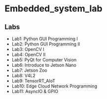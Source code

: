 # Embedded_system_lab
## Labs
- Lab1: Python GUI Programming I
- Lab2: Python GUI Programming II
- Lab3: OpenCV I
- Lab4: OpenCV II
- Lab5: PyQt for Computer Vision
- Lab6: Introduce to Jetson Nano
- Lab7: Jetson Zoo
- Lab8: V4L2
- Lab9: TensorRT_AIoT
- Lab10: Edge Cloud Network Programming
- Lab11: AsyncIO & GPIO